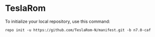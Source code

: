 TeslaRom
========

To initialize your local repository, use this command:

	repo init -u https://github.com/TeslaRom-N/manifest.git -b n7.0-caf
